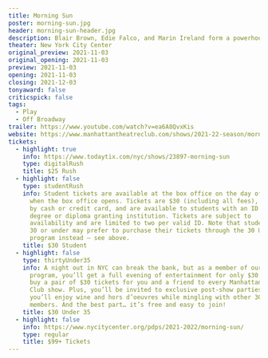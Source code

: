 ```yaml
---
title: Morning Sun
poster: morning-sun.jpg
header: morning-sun-header.jpg
description: Blair Brown, Edie Falco, and Marin Ireland form a powerhouse trio of star in a new play by Tony winner Simon Stephens.
theater: New York City Center
original_preview: 2021-11-03
original_opening: 2021-11-03
preview: 2021-11-03
opening: 2021-11-03
closing: 2021-12-03
tonyaward: false
criticspick: false
tags: 
  - Play
  - Off Broadway
trailer: https://www.youtube.com/watch?v=ea6A8QvxKis
website: https://www.manhattantheatreclub.com/shows/2021-22-season/morning-sun/
tickets:
  - highlight: true
    info: https://www.todaytix.com/nyc/shows/23897-morning-sun
    type: digitalRush
    title: $25 Rush
  - highlight: false
    type: studentRush
    info: Student tickets are available at the box office on the day of the show
      when the box office opens. Tickets are $30 (including all fees), payable
      by cash or credit card, and are available to students with an ID from a
      degree or diploma granting institution. Tickets are subject to
      availability and are limited to two per valid ID. Note that students aged
      30 or under may prefer to purchase their tickets through the 30 Under 30
      program instead – see above.
    title: $30 Student
  - highlight: false
    type: thirtyUnder35
    info: A night out in NYC can break the bank, but as a member of our 30 Under 35
      program, you’ll get a full evening of entertainment for only $30! You can
      buy a pair of $30 tickets for you and a friend to every Manhattan Theatre
      Club show. Plus, you’ll be invited to exclusive post-show parties where
      you’ll enjoy wine and hors d’oeuvres while mingling with other 30 Under 35
      members. And the best part… it’s free and easy to join!
    title: $30 Under 35
  - highlight: false
    info: https://www.nycitycenter.org/pdps/2021-2022/morning-sun/
    type: regular
    title: $99+ Tickets
---
```

